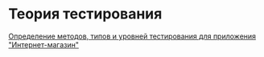# Теория тестирования

[Определение методов, типов и уровней тестирования для приложения "Интернет-магазин"](https://docs.google.com/spreadsheets/d/1f8XzdY_DHFsxFqvdz-voFuq4I1SF1hxEO8PAocWisjQ/edit?usp=sharing) 
